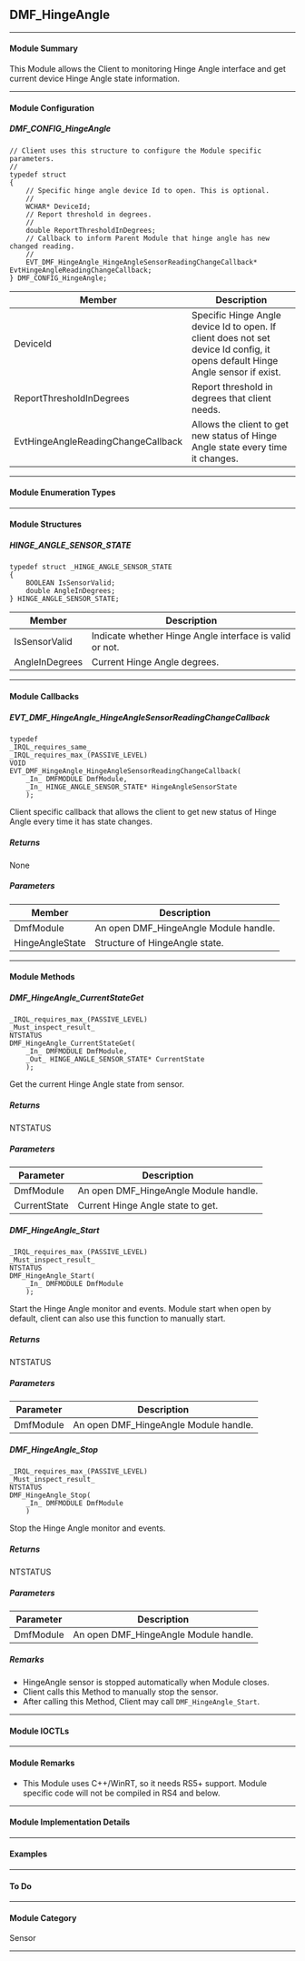 ## DMF_HingeAngle

-----------------------------------------------------------------------------------------------------------------------------------

#### Module Summary

This Module allows the Client to monitoring Hinge Angle interface and get current device Hinge Angle state information.

-----------------------------------------------------------------------------------------------------------------------------------

#### Module Configuration

##### DMF_CONFIG_HingeAngle
````
// Client uses this structure to configure the Module specific parameters.
//
typedef struct
{
    // Specific hinge angle device Id to open. This is optional.
    //
    WCHAR* DeviceId;
    // Report threshold in degrees.
    //
    double ReportThresholdInDegrees;
    // Callback to inform Parent Module that hinge angle has new changed reading.
    //
    EVT_DMF_HingeAngle_HingeAngleSensorReadingChangeCallback* EvtHingeAngleReadingChangeCallback;
} DMF_CONFIG_HingeAngle;
````
Member | Description
----|----
DeviceId | Specific Hinge Angle device Id to open. If client does not set device Id config, it opens default Hinge Angle sensor if exist.
ReportThresholdInDegrees | Report threshold in degrees that client needs.
EvtHingeAngleReadingChangeCallback | Allows the client to get new status of Hinge Angle state every time it changes.

-----------------------------------------------------------------------------------------------------------------------------------

#### Module Enumeration Types

-----------------------------------------------------------------------------------------------------------------------------------

#### Module Structures

##### HINGE_ANGLE_SENSOR_STATE
````
typedef struct _HINGE_ANGLE_SENSOR_STATE
{
    BOOLEAN IsSensorValid;
    double AngleInDegrees;
} HINGE_ANGLE_SENSOR_STATE;
````
Member | Description
----|----
IsSensorValid | Indicate whether Hinge Angle interface is valid or not.
AngleInDegrees | Current Hinge Angle degrees.

-----------------------------------------------------------------------------------------------------------------------------------

#### Module Callbacks

##### EVT_DMF_HingeAngle_HingeAngleSensorReadingChangeCallback
````
typedef
_IRQL_requires_same_
_IRQL_requires_max_(PASSIVE_LEVEL)
VOID
EVT_DMF_HingeAngle_HingeAngleSensorReadingChangeCallback(
    _In_ DMFMODULE DmfModule,
    _In_ HINGE_ANGLE_SENSOR_STATE* HingeAngleSensorState
    );
````

Client specific callback that allows the client to get new status of Hinge Angle every time it has state changes.

##### Returns

None

##### Parameters
Member | Description
----|----
DmfModule | An open DMF_HingeAngle Module handle.
HingeAngleState | Structure of HingeAngle state.

-----------------------------------------------------------------------------------------------------------------------------------

#### Module Methods

##### DMF_HingeAngle_CurrentStateGet

````
_IRQL_requires_max_(PASSIVE_LEVEL)
_Must_inspect_result_
NTSTATUS
DMF_HingeAngle_CurrentStateGet(
    _In_ DMFMODULE DmfModule,
    _Out_ HINGE_ANGLE_SENSOR_STATE* CurrentState
    );
````

Get the current Hinge Angle state from sensor.

##### Returns

NTSTATUS

##### Parameters
Parameter | Description
----|----
DmfModule | An open DMF_HingeAngle Module handle.
CurrentState | Current Hinge Angle state to get.

##### DMF_HingeAngle_Start

````
_IRQL_requires_max_(PASSIVE_LEVEL)
_Must_inspect_result_
NTSTATUS
DMF_HingeAngle_Start(
    _In_ DMFMODULE DmfModule
    );
````

Start the Hinge Angle monitor and events. Module start when open by default, client can also use this function to manually start.

##### Returns

NTSTATUS

##### Parameters
Parameter | Description
----|----
DmfModule | An open DMF_HingeAngle Module handle.

##### DMF_HingeAngle_Stop

````
_IRQL_requires_max_(PASSIVE_LEVEL)
_Must_inspect_result_
NTSTATUS
DMF_HingeAngle_Stop(
    _In_ DMFMODULE DmfModule
    )
````

Stop the Hinge Angle monitor and events.

##### Returns

NTSTATUS

##### Parameters
Parameter | Description
----|----
DmfModule | An open DMF_HingeAngle Module handle.

##### Remarks

* HingeAngle sensor is stopped automatically when Module closes.
* Client calls this Method to manually stop the sensor.
* After calling this Method, Client may call `DMF_HingeAngle_Start`.

-----------------------------------------------------------------------------------------------------------------------------------

#### Module IOCTLs

-----------------------------------------------------------------------------------------------------------------------------------

#### Module Remarks

* This Module uses C++/WinRT, so it needs RS5+ support. Module specific code will not be compiled in RS4 and below.

-----------------------------------------------------------------------------------------------------------------------------------

#### Module Implementation Details

-----------------------------------------------------------------------------------------------------------------------------------

#### Examples

-----------------------------------------------------------------------------------------------------------------------------------

#### To Do

-----------------------------------------------------------------------------------------------------------------------------------

#### Module Category

Sensor

-----------------------------------------------------------------------------------------------------------------------------------

